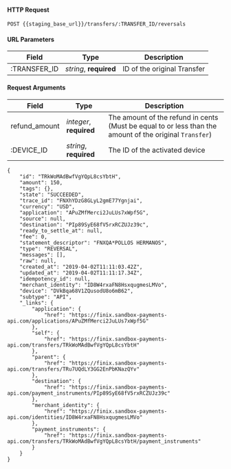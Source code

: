 #### HTTP Request

`POST {{staging_base_url}}/transfers/:TRANSFER_ID/reversals`


#### URL Parameters

Field | Type | Description
----- | ---- | -----------
:TRANSFER_ID | *string*, **required** | ID of the original Transfer

#### Request Arguments

Field | Type | Description
----- | ---- | -----------
refund_amount | *integer*, **required** | The amount of the refund in cents (Must be equal to or less than the amount of the original `Transfer`)
:DEVICE_ID | *string*, **required** | The ID of the activated device

```
{
    "id": "TRkWoMAdBwfVgYQpL8csYbtH",
    "amount": 150,
    "tags": {},
    "state": "SUCCEEDED",
    "trace_id": "FNXhYDzG8GLyL2gmE77Ygnjai",
    "currency": "USD",
    "application": "APuZMfMerci2JuLUs7xWpf5G",
    "source": null,
    "destination": "PIp89SyE68fV5rxRCZUJz39c",
    "ready_to_settle_at": null,
    "fee": 0,
    "statement_descriptor": "FNXQA*POLLOS HERMANOS",
    "type": "REVERSAL",
    "messages": [],
    "raw": null,
    "created_at": "2019-04-02T11:11:03.42Z",
    "updated_at": "2019-04-02T11:11:17.34Z",
    "idempotency_id": null,
    "merchant_identity": "ID8W4rxaFN8HsxqugmesLMVo",
    "device": "DVkBqa68V1ZQusodU8o6mB62",
    "subtype": "API",
    "_links": {
        "application": {
            "href": "https://finix.sandbox-payments-api.com/applications/APuZMfMerci2JuLUs7xWpf5G"
        },
        "self": {
            "href": "https://finix.sandbox-payments-api.com/transfers/TRkWoMAdBwfVgYQpL8csYbtH"
        },
        "parent": {
            "href": "https://finix.sandbox-payments-api.com/transfers/TRu7UQdLY3GG2EnPbKNazQYv"
        },
        "destination": {
            "href": "https://finix.sandbox-payments-api.com/payment_instruments/PIp89SyE68fV5rxRCZUJz39c"
        },
        "merchant_identity": {
            "href": "https://finix.sandbox-payments-api.com/identities/ID8W4rxaFN8HsxqugmesLMVo"
        },
        "payment_instruments": {
            "href": "https://finix.sandbox-payments-api.com/transfers/TRkWoMAdBwfVgYQpL8csYbtH/payment_instruments"
        }
    }
}
```
